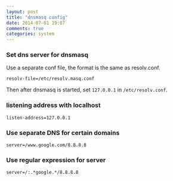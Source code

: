 ```yaml
---
layout: post
title: "dnsmasq config"
date: 2014-07-01 19:07
comments: true
categories: system
---
```


### Set dns server for dnsmasq
Use a separate conf file, the format is the same as resolv.conf.
```
resolv-file=/etc/resolv.masq.conf
```
Then after dnsmasq is started, set `127.0.0.1` in `/etc/resolv.conf`.

### listening address with localhost
```
listen-address=127.0.0.1
```

### Use separate DNS for certain domains
```
server=/www.google.com/8.8.8.8
```

### Use regular expression for server
```
server=/:.*google.*/8.8.8.8
```
